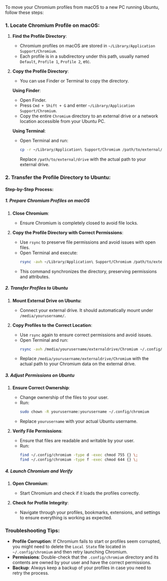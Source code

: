 To move your Chromium profiles from macOS to a new PC running Ubuntu, follow these steps:

### 1. Locate Chromium Profile on macOS:

1. **Find the Profile Directory**:
   - Chromium profiles on macOS are stored in `~/Library/Application Support/Chromium`.
   - Each profile is in a subdirectory under this path, usually named `Default`, `Profile 1`, `Profile 2`, etc.

2. **Copy the Profile Directory**:
   - You can use Finder or Terminal to copy the directory.

   **Using Finder**:
   - Open Finder.
   - Press `Cmd + Shift + G` and enter `~/Library/Application Support/Chromium`.
   - Copy the entire `Chromium` directory to an external drive or a network location accessible from your Ubuntu PC.

   **Using Terminal**:
   - Open Terminal and run:
     ```bash
     cp -r ~/Library/Application\ Support/Chromium /path/to/external/drive
     ```
     Replace `/path/to/external/drive` with the actual path to your external drive.

### 2. Transfer the Profile Directory to Ubuntu:

#### Step-by-Step Process:

##### 1. **Prepare Chromium Profiles on macOS**

1. **Close Chromium**:
   - Ensure Chromium is completely closed to avoid file locks.

2. **Copy the Profile Directory with Correct Permissions**:
   - Use `rsync` to preserve file permissions and avoid issues with open files.
   - Open Terminal and execute:
     ```bash
     rsync -avh ~/Library/Application\ Support/Chromium /path/to/external/drive
     ```
   - This command synchronizes the directory, preserving permissions and attributes.

##### 2. **Transfer Profiles to Ubuntu**

1. **Mount External Drive on Ubuntu**:
   - Connect your external drive. It should automatically mount under `/media/yourusername/`.

2. **Copy Profiles to the Correct Location**:
   - Use `rsync` again to ensure correct permissions and avoid issues.
   - Open Terminal and run:
     ```bash
     rsync -avh /media/yourusername/externaldrive/Chromium ~/.config/
     ```
   - Replace `/media/yourusername/externaldrive/Chromium` with the actual path to your Chromium data on the external drive.

##### 3. **Adjust Permissions on Ubuntu**

1. **Ensure Correct Ownership**:
   - Change ownership of the files to your user.
   - Run:
     ```bash
     sudo chown -R yourusername:yourusername ~/.config/chromium
     ```
   - Replace `yourusername` with your actual Ubuntu username.

2. **Verify File Permissions**:
   - Ensure that files are readable and writable by your user.
   - Run:
     ```bash
     find ~/.config/chromium -type d -exec chmod 755 {} \;
     find ~/.config/chromium -type f -exec chmod 644 {} \;
     ```

##### 4. **Launch Chromium and Verify**

1. **Open Chromium**:
   - Start Chromium and check if it loads the profiles correctly.

2. **Check for Profile Integrity**:
   - Navigate through your profiles, bookmarks, extensions, and settings to ensure everything is working as expected.

### Troubleshooting Tips:

- **Profile Corruption**: If Chromium fails to start or profiles seem corrupted, you might need to delete the `Local State` file located in `~/.config/chromium` and then retry launching Chromium.
- **Permissions**: Double-check that the `.config/chromium` directory and its contents are owned by your user and have the correct permissions.
- **Backup**: Always keep a backup of your profiles in case you need to retry the process.


